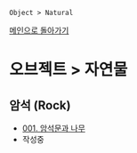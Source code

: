 ```
Object > Natural
```
[메인으로 돌아가기](/README.md)

# 오브젝트 > 자연물 

## 암석 (Rock)
- [001. 암석문과 나무](/Object-Natural/Rock-001.md)
- 작성중

